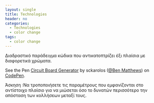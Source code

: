 ```yaml
---
layout: single
title: Technologies 
header: no
categories:
  - Technologies
  - color change
tags:
  - color change
---
```



Διαδραστικό παράδειγμα κώδικα που αντικατοπτρίζει έξι πλαίσια με διαφορετικά χρώματα.

<p data-height="350" data-theme-id="17517" data-slug-hash="xgmEPe" data-default-tab="result" data-user="sckarolos" class='codepen'>See the Pen <a href='https://codepen.io/tsuhre/pen/xgmEPe'>Circuit Board Generator</a> by sckarolos (<a href='https://codepen.io/tsuhre/'>@Ben Matthews</a>) on <a href='http://codepen.io'>CodePen</a>.</p>
<script async src="//assets.codepen.io/assets/embed/ei.js"></script>


Άσκηση :Να τροποποιήσετε τις παραμέτρους που εμφανίζονται στο αντίστοιχο πλαίσιο για να μιώσεται όσο το δυνατών περισσότερο την απόσταση των κολλήσεων μεταξί τους.





